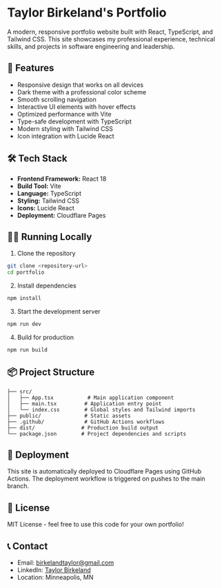 # Taylor Birkeland's Portfolio

A modern, responsive portfolio website built with React, TypeScript, and Tailwind CSS. This site showcases my professional experience, technical skills, and projects in software engineering and leadership.

## 🚀 Features

- Responsive design that works on all devices
- Dark theme with a professional color scheme
- Smooth scrolling navigation
- Interactive UI elements with hover effects
- Optimized performance with Vite
- Type-safe development with TypeScript
- Modern styling with Tailwind CSS
- Icon integration with Lucide React

## 🛠️ Tech Stack

- **Frontend Framework:** React 18
- **Build Tool:** Vite
- **Language:** TypeScript
- **Styling:** Tailwind CSS
- **Icons:** Lucide React
- **Deployment:** Cloudflare Pages

## 🏃‍♂️ Running Locally

1. Clone the repository
```bash
git clone <repository-url>
cd portfolio
```

2. Install dependencies
```bash
npm install
```

3. Start the development server
```bash
npm run dev
```

4. Build for production
```bash
npm run build
```

## 📦 Project Structure

```
├── src/
│   ├── App.tsx           # Main application component
│   ├── main.tsx         # Application entry point
│   └── index.css        # Global styles and Tailwind imports
├── public/              # Static assets
├── .github/             # GitHub Actions workflows
├── dist/               # Production build output
└── package.json        # Project dependencies and scripts
```

## 🚀 Deployment

This site is automatically deployed to Cloudflare Pages using GitHub Actions. The deployment workflow is triggered on pushes to the main branch.

## 📄 License

MIT License - feel free to use this code for your own portfolio!

## 📞 Contact

- Email: birkelandtaylor@gmail.com
- LinkedIn: [Taylor Birkeland](https://www.linkedin.com/in/taylor-birkeland-a0100175)
- Location: Minneapolis, MN